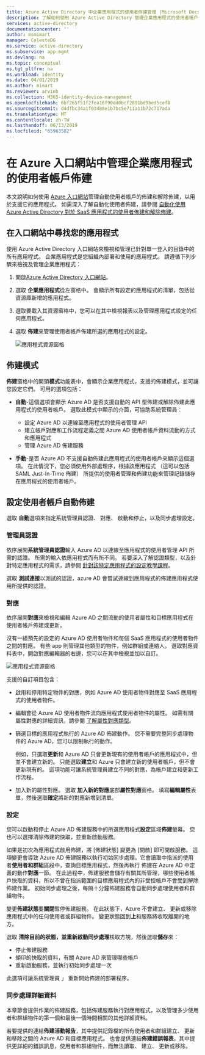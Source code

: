 ```yaml
---
title: Azure Active Directory 中企業應用程式的使用者佈建管理 |Microsoft Docs
description: 了解如何使用 Azure Active Directory 管理企業應用程式的使用者帳戶佈建
services: active-directory
documentationcenter: ''
author: msmimart
manager: CelesteDG
ms.service: active-directory
ms.subservice: app-mgmt
ms.devlang: na
ms.topic: conceptual
ms.tgt_pltfrm: na
ms.workload: identity
ms.date: 04/01/2019
ms.author: mimart
ms.reviewer: arvinh
ms.collection: M365-identity-device-management
ms.openlocfilehash: 6bf265f51f2fea16f90dd0bcf2891bd9bed5cef8
ms.sourcegitcommit: d4dfbc34a1f03488e1b7bc5e711a11b72c717ada
ms.translationtype: MT
ms.contentlocale: zh-TW
ms.lasthandoff: 06/13/2019
ms.locfileid: "65963582"
---
```

# <a name="managing-user-account-provisioning-for-enterprise-apps-in-the-azure-portal"></a>在 Azure 入口網站中管理企業應用程式的使用者帳戶佈建

本文說明如何使用 [Azure 入口網站](https://portal.azure.com)管理自動使用者帳戶的佈建和解除佈建，以用於支援它的應用程式。 如需深入了解自動化使用者佈建，請參閱 [自動化使用 Azure Active Directory 對於 SaaS 應用程式的使用者佈建和解除佈建](user-provisioning.md)。

## <a name="finding-your-apps-in-the-portal"></a>在入口網站中尋找您的應用程式

使用 Azure Active Directory 入口網站來檢視和管理已針對單一登入的目錄中的所有應用程式。 企業應用程式是您組織內部署和使用的應用程式。 請遵循下列步驟來檢視及管理企業應用程式：

1. 開啟[Azure Active Directory 入口網站](https://aad.portal.azure.com)。

1. 選取 **企業應用程式**從左窗格中。 會顯示所有設定的應用程式的清單，包括從資源庫新增的應用程式。

1. 選取要載入其資源窗格中，您可以在其中檢視報表以及管理應用程式設定的任何應用程式。

1. 選取 **佈建**來管理使用者帳戶佈建所選的應用程式的設定。

   ![應用程式資源窗格](./media/configure-automatic-user-provisioning-portal/enterprise-apps-provisioning.png)

## <a name="provisioning-modes"></a>佈建模式

**佈建**窗格中的開頭**模式**功能表中，會顯示企業應用程式，支援的佈建模式，並可讓您設定它們。 可用的選項包括：

* **自動**-這個選項會顯示 Azure AD 是否支援自動的 API 型佈建或解除佈建此應用程式的使用者帳戶。 選取此模式中顯示的介面，可協助系統管理員：

  * 設定 Azure AD 以連線至應用程式的使用者管理 API
  * 建立帳戶對應和工作流程定義之間 Azure AD 使用者帳戶資料流動的方式和應用程式
  * 管理 Azure AD 佈建服務

* **手動**-是否 Azure AD 不支援自動佈建此應用程式的使用者帳戶來顯示這個選項。 在此情況下，您必須使用外部處理序，根據該應用程式 （這可以包括 SAML Just-In-Time 佈建） 所提供的使用者管理和佈建功能來管理記錄儲存在應用程式的使用者帳戶。

## <a name="configuring-automatic-user-account-provisioning"></a>設定使用者帳戶自動佈建

選取 **自動**選項來指定系統管理員認證、 對應、 啟動和停止，以及同步處理設定。

### <a name="admin-credentials"></a>管理員認證

依序展開**系統管理員認證**輸入 Azure AD 以連線至應用程式的使用者管理 API 所需的認證。 所需的輸入依應用程式而有所不同。 若要深入了解認證類型，以及針對特定應用程式的需求，請參閱 [針對該特定應用程式的設定教學課程](user-provisioning.md)。

選取 **測試連接**以測試的認證，azure AD 會嘗試連線到應用程式的佈建應用程式使用所提供的認證。

### <a name="mappings"></a>對應

依序展開**對應**來檢視和編輯 Azure AD 之間流動的使用者屬性和目標應用程式在使用者帳戶佈建或更新。

沒有一組預先的設定的 Azure AD 使用者物件和每個 SaaS 應用程式的使用者物件之間的對應。 有些 app 則管理其他類型的物件，例如群組或連絡人。 選取對應資料表中，開啟對應編輯器的右邊，您可以在其中檢視並加以自訂。

![應用程式資源窗格](./media/configure-automatic-user-provisioning-portal/enterprise-apps-provisioning-mapping.png)

支援的自訂項目包含：

* 啟用和停用特定物件的對應，例如 Azure AD 使用者物件對應至 SaaS 應用程式的使用者物件。
* 編輯會從 Azure AD 使用者物件流向應用程式使用者物件的屬性。 如需有關屬性對應的詳細資訊，請參閱 [了解屬性對應類型](customize-application-attributes.md#understanding-attribute-mapping-types)。
* 篩選目標的應用程式執行的 Azure AD 佈建動作。 您不需要完整同步處理物件的 Azure AD，您可以限制執行的動作。 

  例如，只選取**更新**和 Azure AD 只會更新現有的使用者帳戶的應用程式中，但並不會建立新的。 只能選取**建立**和 Azure 只會建立新的使用者帳戶，但不會更新現有的。 這項功能可讓系統管理員建立不同的對應，為帳戶建立和更新工作流程。

* 加入新的屬性對應。 選取 **加入新的對應**底部**屬性對應**窗格。 填寫**編輯屬性**表單，然後選取**確定**將新的對應新增到清單。 

### <a name="settings"></a>設定

您可以啟動和停止 Azure AD 佈建服務中的所選應用程式**設定**區域**佈建**螢幕。 您也可以選擇清除佈建的快取，並重新啟動服務。

如果是初次為應用程式啟用佈建，將 [佈建狀態]  變更為 [開啟]  即可開啟服務。 這項變更會導致 Azure AD 佈建服務以執行初始同步處理。它會讀取中指派的使用者**使用者和群組**區段中，查詢目標應用程式，然後再執行 佈建在 Azure AD 中定義的動作**對應**一節。 在此過程中，佈建服務會儲存有關其所管理，哪些使用者帳戶快取的資料，所以不曾在指派範圍的目標應用程式內的非受控帳戶不會受到解除佈建作業。 初始同步處理之後，每隔十分鐘佈建服務會自動同步處理使用者和群組物件。

變更**佈建狀態**要**關閉**暫停佈建服務。 在此狀態下，Azure 不會建立、 更新或移除應用程式中的任何使用者或群組物件。 變更狀態回到**上**和服務將收取離開的地方。

選取 **清除目前的狀態，並重新啟動同步處理**核取方塊，然後選取**儲存**來：

* 停止佈建服務
* 傾印的快取的資料，有關 Azure AD 來管理哪些帳戶
* 重新啟動服務，並執行初始同步處理一次

此選項可讓系統管理員 」 重新開始佈建的部署程序。

### <a name="synchronization-details"></a>同步處理詳細資料

本章節會提供作業的佈建服務，包括佈建服務執行對應用程式，以及管理多少使用者和群組物件的第一個和最後一個時間相關的其他詳細資料。

若要提供的連結**佈建活動報告**，其中提供記錄檔的所有使用者和群組建立、 更新和移除之間的 Azure AD 和目標應用程式。 也會提供連結**佈建錯誤報表**，其中提供更詳細的錯誤訊息，使用者和群組物件，而無法讀取、 建立、 更新或移除。
